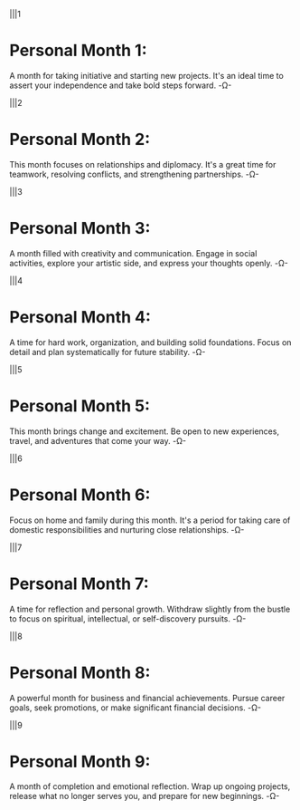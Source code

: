 |||1
# Personal Month 1: 
A month for taking initiative and starting new projects. It's an ideal time to assert your independence and take bold steps forward.
-Ω-

|||2
# Personal Month 2: 
This month focuses on relationships and diplomacy. It's a great time for teamwork, resolving conflicts, and strengthening partnerships.
-Ω-

|||3
# Personal Month 3: 
A month filled with creativity and communication. Engage in social activities, explore your artistic side, and express your thoughts openly.
-Ω-

|||4
# Personal Month 4: 
A time for hard work, organization, and building solid foundations. Focus on detail and plan systematically for future stability.
-Ω-

|||5
# Personal Month 5: 
This month brings change and excitement. Be open to new experiences, travel, and adventures that come your way.
-Ω-

|||6
# Personal Month 6: 
Focus on home and family during this month. It's a period for taking care of domestic responsibilities and nurturing close relationships.
-Ω-

|||7
# Personal Month 7: 
A time for reflection and personal growth. Withdraw slightly from the bustle to focus on spiritual, intellectual, or self-discovery pursuits.
-Ω-

|||8
# Personal Month 8: 
A powerful month for business and financial achievements. Pursue career goals, seek promotions, or make significant financial decisions.
-Ω-

|||9
# Personal Month 9: 
A month of completion and emotional reflection. Wrap up ongoing projects, release what no longer serves you, and prepare for new beginnings.
-Ω-
